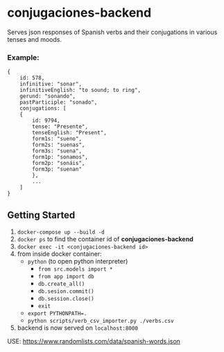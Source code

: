 # conjugaciones-backend
Serves json responses of Spanish verbs and their conjugations in various tenses and moods.

### Example:
```
{
    id: 578,
    infinitive: "sonar",
    infinitiveEnglish: "to sound; to ring",
    gerund: "sonando",
    pastParticiple: "sonado",
    conjugations: [
    {
        id: 9794,
        tense: "Presente",
        tenseEnglish: "Present",
        form1s: "sueno",
        form2s: "suenas",
        form3s: "suena",
        form1p: "sonamos",
        form2p: "sonáis",
        form3p: "suenan"
        },
        ...
    ]
}
```
## Getting Started
1. `docker-compose up --build -d`
1. `docker ps` to find the container id of **conjugaciones-backend**
1. `docker exec -it <conjugaciones-backend id>`
1. from inside docker container:
    - `python` (to open python interpreter)
        - `from src.models import *`
        - `from app import db`
        - `db.create_all()`
        - `db.sesion.commit()`
        - `db.session.close()`
        - `exit`
    - `export PYTHONPATH=.`
    - `python scripts/verb_csv_importer.py ./verbs.csv`
1. backend is now served on `localhost:8000`


USE: https://www.randomlists.com/data/spanish-words.json
